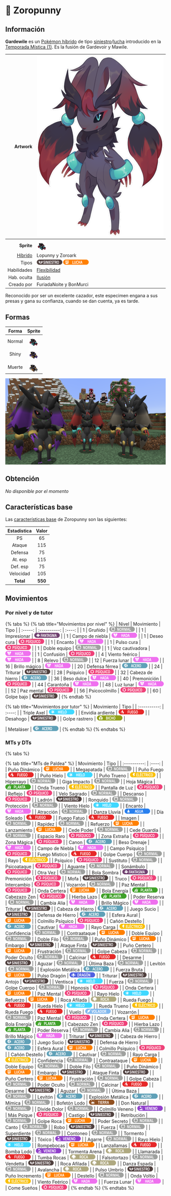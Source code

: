 # 🧬 Zoropunny

## Información

**Gardewile** es un [Pokémon híbrido](hibrido-zoropunny.md) de tipo [siniestro](https://www.wikidex.net/wiki/Tipo_siniestro)/[lucha](https://www.wikidex.net/wiki/Tipo_lucha) introducido en la [Temporada Mística (1)](./). Es la fusión de Gardevoir y Mawile.

|                     **Artwork** | ![Artwork de Zoropunny](../../images/pokemon/temporada-1/Zoropunny.png)                                                                                    |
| ------------------------------: | -------------------------------------------------------------------------------------------------------------------------------------- |
|                      **Sprite** | ![Sprite de Zoropunny](../../images/pokemon/temporada-1/Zoropunny-sprite.png)                                                          |
| [Híbrido](#) | Lopunny y Zoroark                                                                                                                     |
|                           Tipos | ![Tipo siniestro](../../images/pokemon/tipos/tipo_siniestro.png) ![Tipo lucha](../../images/pokemon/tipos/tipo_lucha.png)        |
|                     Habilidades | [Flexibilidad](https://www.wikidex.net/wiki/Flexibilidad)|
|                     Hab. oculta | [Ilusión](https://www.wikidex.net/wiki/Ilusión)                                                                       |
|                      Creado por | FuriadaNoite y BonMurci                                                                                                                |

Reconocido por ser un excelente cazador, este especimen engana a sus presas y gana su confianza, cuando se dan cuenta, ya es tarde.

## Formas

|  Forma |                                            Sprite                                           |
| :----: | :-----------------------------------------------------------------------------------------: |
| Normal |        ![Sprite de Zoropunny](../../images/pokemon/temporada-1/Zoropunny-sprite.png)        |
|  Shiny |  ![Sprite de Zoropunny Shiny](../../images/pokemon/temporada-1/Zoropunny-sprite-shiny.png)  |
| Muerte | ![Sprite de Zoropunny Muerte](../../images/pokemon/temporada-1/Zoropunny-sprite-death.png) |

![Formas de Zoropunny](../../images/pokemon/temporada-1/Zoropunny-formas.png)

## Obtención

*No disponible por el momento*

## Características base

Las [características base](https://www.wikidex.net/wiki/Caracter%C3%ADsticas) de Zoropunny son las siguientes:

| Estadística |  Valor  |
| :---------: | :-----: |
|      PS     |    65   |
|    Ataque   |    115   |
|   Defensa   |    75   |
|   At. esp   |   115   |
|   Def. esp  |   75   |
|  Velocidad  |   105   |
|  **Total**  | **550** |

## Movimientos

### Por nivel y de tutor

{% tabs %}
{% tab title="Movimientos por nivel" %}
| Nivel | Movimiento | Tipo |
| :-----: | :----------: | :----: |
| 1 | Gruñido | ![tipo normal](../../images/pokemon/tipos/tipo_normal.png) |
| 1 | Impresionar | ![tipo fantasma](../../images/pokemon/tipos/tipo_fantasma.png) |
| 1 | Campo de niebla | ![tipo hada](../../images/pokemon/tipos/tipo_hada.png) |
| 1 | Deseo cura | ![tipo psiquico](../../images/pokemon/tipos/tipo_psiquico.png) |
| 1 | Encanto | ![tipo hada](../../images/pokemon/tipos/tipo_hada.png) |
| 1 | Pulso cura | ![tipo psiquico](../../images/pokemon/tipos/tipo_psiquico.png) |
| 1 | Doble equipo | ![tipo normal](../../images/pokemon/tipos/tipo_normal.png) |
| 1 | Voz cautivadora | ![tipo hada](../../images/pokemon/tipos/tipo_hada.png) |
| 1 | Confusión | ![tipo psiquico](../../images/pokemon/tipos/tipo_psiquico.png) |
| 4 | Viento feérico | ![tipo hada](../../images/pokemon/tipos/tipo_hada.png) |
| 8 | Relevo | ![tipo normal](../../images/pokemon/tipos/tipo_normal.png) |
| 12 | Fuerza lunar | ![tipo hada](../../images/pokemon/tipos/tipo_hada.png) |
| 16 | Brillo mágico | ![tipo hada](../../images/pokemon/tipos/tipo_hada.png) |
| 20 | Defensa férrea | ![tipo acero](../../images/pokemon/tipos/tipo_acero.png) |
| 24 | Triturar | ![tipo siniestro](../../images/pokemon/tipos/tipo_siniestro.png) |
| 28 | Psíquico | ![tipo psiquico](../../images/pokemon/tipos/tipo_psiquico.png) |
| 32 | Cabeza de hierro | ![tipo acero](../../images/pokemon/tipos/tipo_acero.png) |
| 36 | Beso dulce | ![tipo hada](../../images/pokemon/tipos/tipo_hada.png) |
| 40 | Premonición | ![tipo psiquico](../../images/pokemon/tipos/tipo_psiquico.png) |
| 44 | Carantoña | ![tipo hada](../../images/pokemon/tipos/tipo_hada.png) |
| 48 | Luz lunar | ![tipo hada](../../images/pokemon/tipos/tipo_hada.png) |
| 52 | Paz mental | ![tipo psiquico](../../images/pokemon/tipos/tipo_psiquico.png) |
| 56 | Psicocolmillo | ![tipo psiquico](../../images/pokemon/tipos/tipo_psiquico.png) |
| 60 | Golpe bajo | ![tipo siniestro](../../images/pokemon/tipos/tipo_siniestro.png) |
{% endtab %}

{% tab title="Movimientos por tutor" %}
| Movimiento | Tipo |
| :----------: | :----: |
| Triple Axel | ![tipo hielo](../../images/pokemon/tipos/tipo_hielo.png) |
| Envidia ardiente | ![tipo fuego](../../images/pokemon/tipos/tipo_fuego.png) |
| Desahogo | ![tipo siniestro](../../images/pokemon/tipos/tipo_siniestro.png) |
| Golpe rastrero | ![tipo bicho](../../images/pokemon/tipos/tipo_bicho.png) |

| Metaláser | ![tipo acero](../../images/pokemon/tipos/tipo_acero.png) |
{% endtab %}
{% endtabs %}

### MTs y DTs
{% tabs %}

{% tab title="MTs de Paldea" %}
| Movimiento | Tipo |
| :----------: | :----: |
| Puño Dinámico | ![tipo lucha](../../images/pokemon/tipos/tipo_lucha.png) |
| Megapatada | ![tipo normal](../../images/pokemon/tipos/tipo_normal.png) |
| Puño Fuego | ![tipo fuego](../../images/pokemon/tipos/tipo_fuego.png) |
| Puño Hielo | ![tipo hielo](../../images/pokemon/tipos/tipo_hielo.png) |
| Puño Trueno | ![tipo eléctrico](../../images/pokemon/tipos/tipo_electrico.png) |
| Hiperrayo | ![tipo normal](../../images/pokemon/tipos/tipo_normal.png) |
| Giga Impacto | ![tipo normal](../../images/pokemon/tipos/tipo_normal.png) |
| Hoja Mágica | ![tipo planta](../../images/pokemon/tipos/tipo_planta.png) |
| Onda Trueno | ![tipo eléctrico](../../images/pokemon/tipos/tipo_electrico.png) |
| Pantalla de Luz | ![tipo psiquico](../../images/pokemon/tipos/tipo_psiquico.png) |
| Reflejo | ![tipo psiquico](../../images/pokemon/tipos/tipo_psiquico.png) |
| Velo Sagrado | ![tipo normal](../../images/pokemon/tipos/tipo_normal.png) |
| Descanso | ![tipo psiquico](../../images/pokemon/tipos/tipo_psiquico.png) |
| Ladrón | ![tipo siniestro](../../images/pokemon/tipos/tipo_siniestro.png) |
| Ronquido | ![tipo normal](../../images/pokemon/tipos/tipo_normal.png) |
| Protección | ![tipo normal](../../images/pokemon/tipos/tipo_normal.png) |
| Viento Hielo | ![tipo hielo](../../images/pokemon/tipos/tipo_hielo.png) |
| Encanto | ![tipo hada](../../images/pokemon/tipos/tipo_hada.png) |
| Atracción | ![tipo normal](../../images/pokemon/tipos/tipo_normal.png) |
| Danza Lluvia | ![tipo agua](../../images/pokemon/tipos/tipo_agua.png) |
| Día Soleado | ![tipo fuego](../../images/pokemon/tipos/tipo_fuego.png) |
| Fuego Fatuo | ![tipo fuego](../../images/pokemon/tipos/tipo_fuego.png) |
| Imagen | ![tipo normal](../../images/pokemon/tipos/tipo_normal.png) |
| Rapidez | ![tipo normal](../../images/pokemon/tipos/tipo_normal.png) |
| Refuerzo | ![tipo lucha](../../images/pokemon/tipos/tipo_lucha.png) |
| Lanzamiento | ![tipo lucha](../../images/pokemon/tipos/tipo_lucha.png) |
| Cede Poder | ![tipo normal](../../images/pokemon/tipos/tipo_normal.png) |
| Cede Guardía | ![tipo normal](../../images/pokemon/tipos/tipo_normal.png) |
| Espacio Raro | ![tipo psiquico](../../images/pokemon/tipos/tipo_psiquico.png) |
| Zona Extraña | ![tipo psiquico](../../images/pokemon/tipos/tipo_psiquico.png) |
| Zona Mágica | ![tipo psiquico](../../images/pokemon/tipos/tipo_psiquico.png) |
| Canon | ![tipo acero](../../images/pokemon/tipos/tipo_acero.png) |
| Beso Drenaje | ![tipo hada](../../images/pokemon/tipos/tipo_hada.png) |
| Campo de Niebla | ![tipo hada](../../images/pokemon/tipos/tipo_hada.png) |
| Campo Psíquico | ![tipo psiquico](../../images/pokemon/tipos/tipo_psiquico.png) |
| Fuego Místico | ![tipo fuego](../../images/pokemon/tipos/tipo_fuego.png) |
| Golpe Cuerpo | ![tipo normal](../../images/pokemon/tipos/tipo_normal.png) |
| Rayo | ![tipo eléctrico](../../images/pokemon/tipos/tipo_electrico.png) |
| Psíquico | ![tipo psiquico](../../images/pokemon/tipos/tipo_psiquico.png) |
| Sustituto | ![tipo normal](../../images/pokemon/tipos/tipo_normal.png) |
| Psicoataque | ![tipo psiquico](../../images/pokemon/tipos/tipo_psiquico.png) |
| Aguante | ![tipo normal](../../images/pokemon/tipos/tipo_normal.png) |
| Sonámbulo | ![tipo psiquico](../../images/pokemon/tipos/tipo_psiquico.png) |
| Otra Vez | ![tipo normal](../../images/pokemon/tipos/tipo_normal.png) |
| Bola Sombra | ![tipo fantasma](../../images/pokemon/tipos/tipo_fantasma.png) |
| Premonición | ![tipo psiquico](../../images/pokemon/tipos/tipo_psiquico.png) |
| Mofa | ![tipo siniestro](../../images/pokemon/tipos/tipo_siniestro.png) |
| Truco | ![tipo psiquico](../../images/pokemon/tipos/tipo_psiquico.png) |
| Intercambio | ![tipo psiquico](../../images/pokemon/tipos/tipo_psiquico.png) |
| Vozarrón | ![tipo normal](../../images/pokemon/tipos/tipo_normal.png) |
| Paz Mental | ![tipo psiquico](../../images/pokemon/tipos/tipo_psiquico.png) |
| Onda Certera | ![tipo lucha](../../images/pokemon/tipos/tipo_lucha.png) |
| Bola Energía | ![tipo planta](../../images/pokemon/tipos/tipo_planta.png) |
| Cabezazo Zen | ![tipo psiquico](../../images/pokemon/tipos/tipo_psiquico.png) |
| Hierba Lazo | ![tipo planta](../../images/pokemon/tipos/tipo_planta.png) |
| Poder Reserva | ![tipo normal](../../images/pokemon/tipos/tipo_normal.png) |
| Cambia Alia | ![tipo hada](../../images/pokemon/tipos/tipo_hada.png) |
| Brillo Mágico | ![tipo hada](../../images/pokemon/tipos/tipo_hada.png) |
| Triturar | ![tipo siniestro](../../images/pokemon/tipos/tipo_siniestro.png) |
| Cabeza de Hierro | ![tipo acero](../../images/pokemon/tipos/tipo_acero.png) |
| Juego Sucio | ![tipo siniestro](../../images/pokemon/tipos/tipo_siniestro.png) |
| Defensa de Hierro | ![tipo acero](../../images/pokemon/tipos/tipo_acero.png) |
| Esfera Aural | ![tipo lucha](../../images/pokemon/tipos/tipo_lucha.png) |
| Colmillo Psíquico | ![tipo psiquico](../../images/pokemon/tipos/tipo_psiquico.png) |
| Cañón Destello | ![tipo acero](../../images/pokemon/tipos/tipo_acero.png) |
| Cautivar | ![tipo hada](../../images/pokemon/tipos/tipo_hada.png) |
| Rayo Carga | ![tipo eléctrico](../../images/pokemon/tipos/tipo_electrico.png) |
| Confidencia | ![tipo normal](../../images/pokemon/tipos/tipo_normal.png) |
| Contraataque | ![tipo lucha](../../images/pokemon/tipos/tipo_lucha.png) |
| Doble Equipo | ![tipo normal](../../images/pokemon/tipos/tipo_normal.png) |
| Doble Filo | ![tipo normal](../../images/pokemon/tipos/tipo_normal.png) |
| Puño Dinámico | ![tipo lucha](../../images/pokemon/tipos/tipo_lucha.png) |
| Embargo | ![tipo siniestro](../../images/pokemon/tipos/tipo_siniestro.png) |
| Ataque Finta | ![tipo siniestro](../../images/pokemon/tipos/tipo_siniestro.png) |
| Puño Certero | ![tipo lucha](../../images/pokemon/tipos/tipo_lucha.png) |
| Frustración | ![tipo normal](../../images/pokemon/tipos/tipo_normal.png) |
| Golpe Cabeza | ![tipo normal](../../images/pokemon/tipos/tipo_normal.png) |
| Poder Oculto | ![tipo normal](../../images/pokemon/tipos/tipo_normal.png) |
| Calcinar | ![tipo fuego](../../images/pokemon/tipos/tipo_fuego.png) |
| Desarme | ![tipo siniestro](../../images/pokemon/tipos/tipo_siniestro.png) |
| Aguzar | ![tipo normal](../../images/pokemon/tipos/tipo_normal.png) |
| Última Baza | ![tipo normal](../../images/pokemon/tipos/tipo_normal.png) |
| Levitón | ![tipo normal](../../images/pokemon/tipos/tipo_normal.png) |
| Explosión Metálica | ![tipo acero](../../images/pokemon/tipos/tipo_acero.png) |
| Fuerza Bruta | ![tipo lucha](../../images/pokemon/tipos/tipo_lucha.png) |
| Pulso Dragón | ![tipo dragón](../../images/pokemon/tipos/tipo_dragon.png) |
| Triturar | ![tipo siniestro](../../images/pokemon/tipos/tipo_siniestro.png) |
| Antojo | ![tipo siniestro](../../images/pokemon/tipos/tipo_siniestro.png) |
| Ventisca | ![tipo hielo](../../images/pokemon/tipos/tipo_hielo.png) |
| Fuerza | ![tipo normal](../../images/pokemon/tipos/tipo_normal.png) |
| Golpe Cuerpo | ![tipo normal](../../images/pokemon/tipos/tipo_normal.png) |
| Hipnosis | ![tipo psiquico](../../images/pokemon/tipos/tipo_psiquico.png) |
| Onda Certera | ![tipo lucha](../../images/pokemon/tipos/tipo_lucha.png) |
| Paz Mental | ![tipo psiquico](../../images/pokemon/tipos/tipo_psiquico.png) |
| Rayo Hielo | ![tipo hielo](../../images/pokemon/tipos/tipo_hielo.png) |
| Refuerzo | ![tipo lucha](../../images/pokemon/tipos/tipo_lucha.png) |
| Roca Afilada | ![tipo roca](../../images/pokemon/tipos/tipo_roca.png) |
| Rueda Fuego | ![tipo fuego](../../images/pokemon/tipos/tipo_fuego.png) |
| Rueda Hielo | ![tipo hielo](../../images/pokemon/tipos/tipo_hielo.png) |
| Rueda Trueno | ![tipo eléctrico](../../images/pokemon/tipos/tipo_electrico.png) |
| Rueda Fuego | ![tipo fuego](../../images/pokemon/tipos/tipo_fuego.png) |
| Vuelo | ![tipo volador](../../images/pokemon/tipos/tipo_volador.png) |
| Vozarrón | ![tipo normal](../../images/pokemon/tipos/tipo_normal.png) |
| Paz Mental | ![tipo psiquico](../../images/pokemon/tipos/tipo_psiquico.png) |
| Onda Certera | ![tipo lucha](../../images/pokemon/tipos/tipo_lucha.png) |
| Bola Energía | ![tipo planta](../../images/pokemon/tipos/tipo_planta.png) |
| Cabezazo Zen | ![tipo psiquico](../../images/pokemon/tipos/tipo_psiquico.png) |
| Hierba Lazo | ![tipo planta](../../images/pokemon/tipos/tipo_planta.png) |
| Poder Reserva | ![tipo normal](../../images/pokemon/tipos/tipo_normal.png) |
| Cambia Alia | ![tipo normal](../../images/pokemon/tipos/tipo_normal.png) |
| Brillo Mágico | ![tipo hada](../../images/pokemon/tipos/tipo_hada.png) |
| Triturar | ![tipo siniestro](../../images/pokemon/tipos/tipo_siniestro.png) |
| Cabeza de Hierro | ![tipo acero](../../images/pokemon/tipos/tipo_acero.png) |
| Juego Sucio | ![tipo siniestro](../../images/pokemon/tipos/tipo_siniestro.png) |
| Defensa de Hierro | ![tipo acero](../../images/pokemon/tipos/tipo_acero.png) |
| Esfera Aural | ![tipo lucha](../../images/pokemon/tipos/tipo_lucha.png) |
| Colmillo Psíquico | ![tipo psiquico](../../images/pokemon/tipos/tipo_psiquico.png) |
| Cañón Destello | ![tipo acero](../../images/pokemon/tipos/tipo_acero.png) |
| Cautivar | ![tipo normal](../../images/pokemon/tipos/tipo_normal.png) |
| Rayo Carga | ![tipo electrico](../../images/pokemon/tipos/tipo_electrico.png) |
| Confidencia | ![tipo normal](../../images/pokemon/tipos/tipo_normal.png) |
| Contraataque | ![tipo lucha](../../images/pokemon/tipos/tipo_lucha.png) |
| Doble Equipo | ![tipo normal](../../images/pokemon/tipos/tipo_normal.png) |
| Doble Filo | ![tipo normal](../../images/pokemon/tipos/tipo_normal.png) |
| Puño Dinámico | ![tipo lucha](../../images/pokemon/tipos/tipo_lucha.png) |
| Embargo | ![tipo siniestro](../../images/pokemon/tipos/tipo_siniestro.png) |
| Ataque Finta | ![tipo siniestro](../../images/pokemon/tipos/tipo_siniestro.png) |
| Puño Certero | ![tipo lucha](../../images/pokemon/tipos/tipo_lucha.png) |
| Frustración | ![tipo normal](../../images/pokemon/tipos/tipo_normal.png) |
| Golpe Cabeza | ![tipo normal](../../images/pokemon/tipos/tipo_normal.png) |
| Poder Oculto | ![tipo normal](../../images/pokemon/tipos/tipo_normal.png) |
| Calcinar | ![tipo fuego](../../images/pokemon/tipos/tipo_fuego.png) |
| Desarme | ![tipo siniestro](../../images/pokemon/tipos/tipo_siniestro.png) |
| Aguzar | ![tipo normal](../../images/pokemon/tipos/tipo_normal.png) |
| Última Baza | ![tipo normal](../../images/pokemon/tipos/tipo_normal.png) |
| Levitón | ![tipo acero](../../images/pokemon/tipos/tipo_acero.png) |
| Explosión Metálica | ![tipo acero](../../images/pokemon/tipos/tipo_acero.png) |
| Mímica | ![tipo normal](../../images/pokemon/tipos/tipo_normal.png) |
| Bofetón Lodo | ![tipo tierra](../../images/pokemon/tipos/tipo_tierra.png) |
| Don Natural | ![tipo normal](../../images/pokemon/tipos/tipo_normal.png) |
| Divide Dolor | ![tipo normal](../../images/pokemon/tipos/tipo_normal.png) |
| Colmillo Veneno | ![tipo veneno](../../images/pokemon/tipos/tipo_veneno.png) |
| Más Psique | ![tipo psiquico](../../images/pokemon/tipos/tipo_psiquico.png) |
| Castigo | ![tipo siniestro](../../images/pokemon/tipos/tipo_siniestro.png) |
| Retribución | ![tipo normal](../../images/pokemon/tipos/tipo_normal.png) |
| Golpe Roca | ![tipo lucha](../../images/pokemon/tipos/tipo_lucha.png) |
| Poder Secreto | ![tipo normal](../../images/pokemon/tipos/tipo_normal.png) |
| Canto | ![tipo normal](../../images/pokemon/tipos/tipo_normal.png) |
| Robo | ![tipo siniestro](../../images/pokemon/tipos/tipo_siniestro.png) |
| Fuerza | ![tipo normal](../../images/pokemon/tipos/tipo_normal.png) |
| Superdiente | ![tipo normal](../../images/pokemon/tipos/tipo_normal.png) |
| Contoneo | ![tipo normal](../../images/pokemon/tipos/tipo_normal.png) |
| Tormento | ![tipo siniestro](../../images/pokemon/tipos/tipo_siniestro.png) |
| Tóxico | ![tipo veneno](../../images/pokemon/tipos/tipo_veneno.png) |
| Agarre | ![tipo normal](../../images/pokemon/tipos/tipo_normal.png) |
| Rayo Hielo | ![tipo hielo](../../images/pokemon/tipos/tipo_hielo.png) |
| Rompebocas | ![tipo lucha](../../images/pokemon/tipos/tipo_lucha.png) |
| Lanzallamas | ![tipo fuego](../../images/pokemon/tipos/tipo_fuego.png) |
| Bomba Lodo | ![tipo veneno](../../images/pokemon/tipos/tipo_veneno.png) |
| Tormenta Arena | ![tipo roca](../../images/pokemon/tipos/tipo_roca.png) |
| Llamarada | ![tipo fuego](../../images/pokemon/tipos/tipo_fuego.png) |
| Tumba Rocas | ![tipo roca](../../images/pokemon/tipos/tipo_roca.png) |
| Falsotortazo | ![tipo normal](../../images/pokemon/tipos/tipo_normal.png) |
| Vendetta | ![tipo siniestro](../../images/pokemon/tipos/tipo_siniestro.png) |
| Roca Afilada | ![tipo roca](../../images/pokemon/tipos/tipo_roca.png) |
| Danza Espada | ![tipo normal](../../images/pokemon/tipos/tipo_normal.png) |
| Avalancha | ![tipo roca](../../images/pokemon/tipos/tipo_roca.png) |
| Pulso Umbrío | ![tipo siniestro](../../images/pokemon/tipos/tipo_siniestro.png) |
| Puño Incremento | ![tipo lucha](../../images/pokemon/tipos/tipo_lucha.png) |
| Destello | ![tipo normal](../../images/pokemon/tipos/tipo_normal.png) |
| Onda Voltio | ![tipo electrico](../../images/pokemon/tipos/tipo_electrico.png) |
| Viento Feérico | ![tipo hada](../../images/pokemon/tipos/tipo_hada.png) |
| Fuerza Lunar | ![tipo hada](../../images/pokemon/tipos/tipo_hada.png) |
| Come Sueños | ![tipo psiquico](../../images/pokemon/tipos/tipo_psiquico.png) |
{% endtab %}
{% endtabs %}
